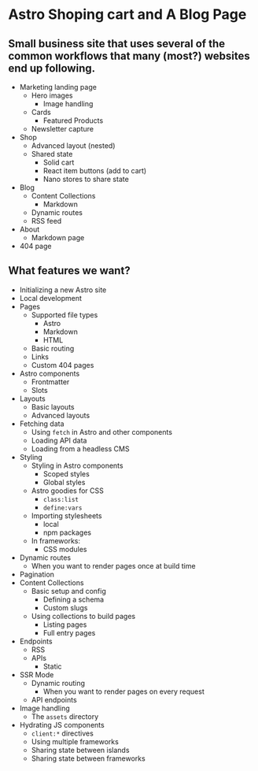 # Astro Shoping cart and A Blog Page


## Small business site that uses several of the common workflows that many (most?) websites end up following.

- Marketing landing page
  - Hero images
    - Image handling
  - Cards
    - Featured Products
  - Newsletter capture
- Shop
  - Advanced layout (nested)
  - Shared state
    - Solid cart
    - React item buttons (add to cart)
    - Nano stores to share state
- Blog
  - Content Collections
    - Markdown
  - Dynamic routes
  - RSS feed
- About
  - Markdown page
- 404 page

## What features we want?

- Initializing a new Astro site
- Local development
- Pages
  - Supported file types
    - Astro
    - Markdown
    - HTML
  - Basic routing
  - Links
  - Custom 404 pages
- Astro components
  - Frontmatter
  - Slots
- Layouts
  - Basic layouts
  - Advanced layouts
- Fetching data
  - Using `fetch` in Astro and other components
  - Loading API data
  - Loading from a headless CMS
- Styling
  - Styling in Astro components
    - Scoped styles
    - Global styles
  - Astro goodies for CSS
    - `class:list`
    - `define:vars`
  - Importing stylesheets
    - local
    - npm packages
  - In frameworks:
    - CSS modules
- Dynamic routes
  - When you want to render pages once at build time
- Pagination
- Content Collections
  - Basic setup and config
    - Defining a schema
    - Custom slugs
  - Using collections to build pages
    - Listing pages
    - Full entry pages
- Endpoints
  - RSS
  - APIs
    - Static
- SSR Mode
  - Dynamic routing
    - When you want to render pages on every request
  - API endpoints
- Image handling
  - The `assets` directory
- Hydrating JS components
  - `client:*` directives
  - Using multiple frameworks
  - Sharing state between islands
  - Sharing state between frameworks
